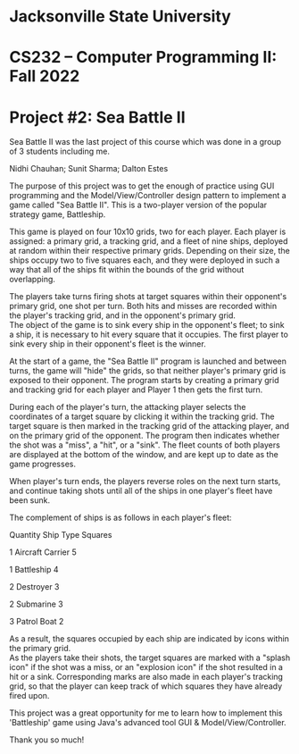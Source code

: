 # Jacksonville State University
# CS232 – Computer Programming II: Fall 2022 
# Project #2: Sea Battle II 

Sea Battle II was the last project of this course which was done in a group of 3 students including me.

Nidhi Chauhan; Sunit Sharma; Dalton Estes

The purpose of this project was to get the enough of practice using GUI programming and the Model/View/Controller design pattern to implement a game called "Sea Battle II". 
This is a two-player version of the popular strategy game, Battleship.

This game is played on four 10x10 grids, two for each player.  Each player is assigned: a primary grid, a tracking grid, and a fleet of nine ships, deployed at random within their respective primary grids. 
Depending on their size, the ships occupy two to five squares each, and they were deployed in such a way that all of the ships fit within the bounds of the grid without overlapping.

The players take turns firing shots at target squares within their opponent's primary grid, one shot per turn.  Both hits and misses are recorded within the player's tracking grid, and in the opponent's primary grid.  
The object of the game is to sink every ship in the opponent's fleet; to sink a ship, it is necessary to hit every square that it occupies.  The first player to sink every ship in their opponent's fleet is the winner.

At the start of a game, the "Sea Battle II" program is launched and between turns, the game will "hide" the grids, so that neither player's primary grid is exposed to their opponent.
The program starts by creating a primary grid and tracking grid for each player and Player 1 then gets the first turn.

During each of the player's turn, the attacking player selects the coordinates of a target square by clicking it within the tracking grid.  The target square is then marked in the tracking grid of the attacking player, and on the primary grid of the opponent. 
The program then indicates whether the shot was a "miss", a "hit", or a "sink".  The fleet counts of both players are displayed at the bottom of the window, and are kept up to date as the game progresses.

When player's turn ends, the players reverse roles on the next turn starts, and continue taking shots until all of the ships in one player's fleet have been sunk.

The complement of ships is as follows in each player's fleet:

Quantity       Ship Type      Squares

   1      Aircraft Carrier    5
   
   1        Battleship        4
   
   2        Destroyer         3
   
   2        Submarine         3
   
   3        Patrol Boat       2
  
As a result, the squares occupied by each ship are indicated by icons within the primary grid.  
As the players take their shots, the target squares are marked with a "splash icon" if the shot was a miss, or an "explosion icon" if the shot resulted in a hit or a sink.  Corresponding marks are also made in each player's tracking grid, so that the player can keep track of which squares they have already fired upon. 

This project was a great opportunity for me to learn how to implement this 'Battleship' game using Java's advanced tool GUI & Model/View/Controller.

Thank you so much!
